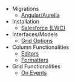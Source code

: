 * Migrations
    * [Angular/Aurelia](/ghiscoding/slickgrid-universal/wiki/Migration-for-Angular-Aurelia-Slickgrid)
* Installation
    * [Salesforce (LWC)](/ghiscoding/slickgrid-universal/wiki/Installation---Salesforce-(LWC))
* Interfaces/Models
    * [Grid Options](/ghiscoding/slickgrid-universal/blob/master/packages/common/src/interfaces/gridOption.interface.ts)
* Column Functionalities
    * [Editors](/ghiscoding/slickgrid-universal/wiki/Editors)
    * [Formatters](/ghiscoding/slickgrid-universal/wiki/Formatters)
* Grid Functionalities
    * [On Events](/ghiscoding/slickgrid-universal/wiki/Grid-&-DataView-Events)